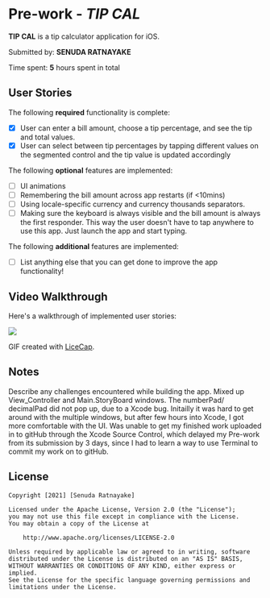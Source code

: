 # Pre-work - *TIP CAL*

**TIP CAL** is a tip calculator application for iOS.

Submitted by: **SENUDA RATNAYAKE**

Time spent: **5** hours spent in total

## User Stories

The following **required** functionality is complete:

* [x] User can enter a bill amount, choose a tip percentage, and see the tip and total values.
* [x] User can select between tip percentages by tapping different values on the segmented control and the tip value is updated accordingly

The following **optional** features are implemented:

* [ ] UI animations
* [ ] Remembering the bill amount across app restarts (if <10mins)
* [ ] Using locale-specific currency and currency thousands separators.
* [ ] Making sure the keyboard is always visible and the bill amount is always the first responder. This way the user doesn't have to tap anywhere to use this app. Just launch the app and start typing.

The following **additional** features are implemented:

- [ ] List anything else that you can get done to improve the app functionality!

## Video Walkthrough

Here's a walkthrough of implemented user stories:

![](https://i.imgur.com/m1aloxp.gif)


GIF created with [LiceCap](http://www.cockos.com/licecap/).

## Notes

Describe any challenges encountered while building the app.
Mixed up View_Controller and Main.StoryBoard windows.
The numberPad/ decimalPad did not pop up, due to a Xcode bug.
Initailly it was hard to get around with the multiple windows, but after few hours into Xcode, I got more comfortable with the UI.
Was unable to get my finished work uploaded in to gitHub through the Xcode Source Control, which delayed my Pre-work from its submission by 3 days, since I had to learn a way to use Terminal to commit my work on to gitHub.

## License

    Copyright [2021] [Senuda Ratnayake]

    Licensed under the Apache License, Version 2.0 (the "License");
    you may not use this file except in compliance with the License.
    You may obtain a copy of the License at

        http://www.apache.org/licenses/LICENSE-2.0

    Unless required by applicable law or agreed to in writing, software
    distributed under the License is distributed on an "AS IS" BASIS,
    WITHOUT WARRANTIES OR CONDITIONS OF ANY KIND, either express or implied.
    See the License for the specific language governing permissions and
    limitations under the License.

